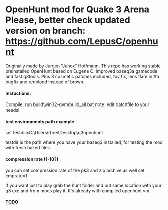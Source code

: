 OpenHunt mod for Quake 3 Arena
Please, better check updated version on branch: https://github.com/LepusC/openhunt
==============================
Originally made by Jurgen "Juhox" Hoffmann.
This repo has working stable preinstalled OpenHunt 
based on Eugene C. improved baseq3a gamecode and fast q3tools.
Plus 3 cosmetic patches included, fov fix, lens flare in ffa bugfix and redblood instead of brown.

#### Instuctions:
Compile: run build\win32-qvm\build_all.bat
note: edit batchfile to your needs!

#### test environments path example
set testdir=C:\Users\rbrei\Desktop\q3openhunt

testdir is the path where you have your baseq3 installed, for testing the mod with fresh baked files

#### compression rate (1-10?)
you can set compression rate of the pk3 and zip archive as well
set cmprate=1

If you want just to play grab the hunt folder and put same location with your q3 exe and from mods play it. It's already with compiled openhunt vm.

#### [TODO](TODO.md)









